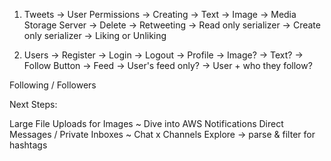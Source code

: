 1. Tweets 
    -> User Permissions 
    -> Creating 
        -> Text 
        -> Image -> Media Storage Server 
    -> Delete 
    -> Retweeting 
    -> Read only serializer 
    -> Create only serializer 
    -> Liking or Unliking

2. Users 
    -> Register 
    -> Login 
    -> Logout 
    -> Profile 
        -> Image? 
        -> Text? 
        -> Follow Button 
    -> Feed 
        -> User's feed only? 
        -> User + who they follow?

Following / Followers

Next Steps:

Large File Uploads for Images ~ Dive into AWS
Notifications
Direct Messages / Private Inboxes ~ Chat x Channels
Explore -> parse & filter for hashtags